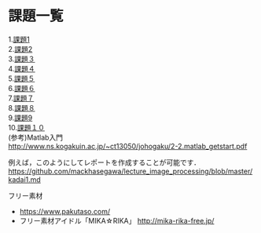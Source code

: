 # 課題一覧  
1.[課題1](https://github.com/betashort/lecture_image_processing/blob/master/kadai1.md)  
2.[課題2](https://github.com/betashort/lecture_image_processing/blob/master/kadai2.md)  
3.[課題３](https://github.com/betashort/lecture_image_processing/blob/master/kadai3.md)  
4.[課題４](https://github.com/betashort/lecture_image_processing/blob/master/kadai4.md)  
5.[課題５](https://github.com/betashort/lecture_image_processing/blob/master/kadai5.md)  
6.[課題６](https://github.com/betashort/lecture_image_processing/blob/master/kadai6.md)  
7.[課題７](https://github.com/betashort/lecture_image_processing/blob/master/kadai7.md)  
8.[課題８](https://github.com/betashort/lecture_image_processing/blob/master/kadai8.md)  
9.[課題9](https://github.com/betashort/lecture_image_processing/blob/master/kadai9.md)  
10.[課題１０](https://github.com/betashort/lecture_image_processing/blob/master/kadai10.md)  
(参考)Matlab入門  
http://www.ns.kogakuin.ac.jp/~ct13050/johogaku/2-2.matlab_getstart.pdf

例えば，このようにしてレポートを作成することが可能です．  
https://github.com/mackhasegawa/lecture_image_processing/blob/master/kadai1.md


フリー素材
- https://www.pakutaso.com/
- フリー素材アイドル「MIKA☆RIKA」 http://mika-rika-free.jp/
